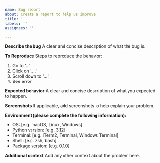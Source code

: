 ```yaml
---
name: Bug report
about: Create a report to help us improve
title: ''
labels: ''
assignees: ''

---
```


**Describe the bug**
A clear and concise description of what the bug is.

**To Reproduce**
Steps to reproduce the behavior:
1. Go to '...'
2. Click on '....'
3. Scroll down to '....'
4. See error

**Expected behavior**
A clear and concise description of what you expected to happen.

**Screenshots**
If applicable, add screenshots to help explain your problem.

**Environment (please complete the following information):**
 - OS: [e.g. macOS, Linux, Windows]
 - Python version: [e.g. 3.12]
 - Terminal: [e.g. iTerm2, Terminal, Windows Terminal]
 - Shell: [e.g. zsh, bash]
 - Package version: [e.g. 0.1.0]

**Additional context**
Add any other context about the problem here.
